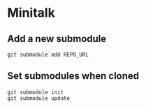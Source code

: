 # Minitalk

## Add a new submodule

```
git submodule add REPO_URL
```

## Set submodules when cloned

```
git submodule init
git submodule update
```